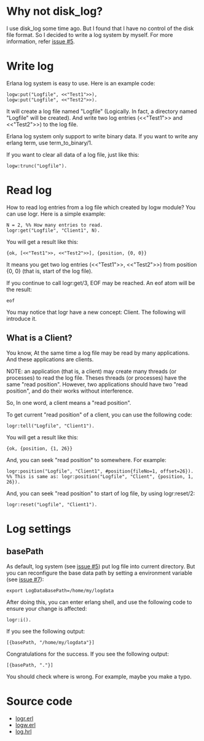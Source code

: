# Why not disk\_log? #

I use disk\_log some time ago. But I found that I have no control of the disk file format. So I decided to write a log system by myself. For more information, refer [issue #5](https://code.google.com/p/erlana/issues/detail?id=#5).

# Write log #

Erlana log system is easy to use. Here is an example code:
```
logw:put("Logfile", <<"Test1">>),
logw:put("Logfile", <<"Test2">>).
```

It will create a log file named "Logfile" (Logically. In fact, a directory named "Logfile" will be created). And write two log entries (<<"Test1">> and <<"Test2">>) to the log file.

Erlana log system only support to write binary data. If you want to write any erlang term, use term\_to\_binary/1.

If you want to clear all data of a log file, just like this:
```
logw:trunc("Logfile").
```

# Read log #

How to read log entries from a log file which created by logw module? You can use logr. Here is a simple example:
```
N = 2, %% How many entries to read.
logr:get("Logfile", "Client1", N).
```

You will get a result like this:
```
{ok, [<<"Test1">>, <<"Test2">>], {position, {0, 0}}
```

It means you get two log entries (<<"Test1">>, <<"Test2">>) from position {0, 0} (that is, start of the log file).

If you continue to call logr:get/3, EOF may be reached. An eof atom will be the result:
```
eof
```

You may notice that logr have a new concept: Client. The following will introduce it.

## What is a Client? ##

You know, At the same time a log file may be read by many applications. And these applications are clients.

NOTE: an application (that is, a client) may create many threads (or processes) to read the log file. Theses threads (or processes) have the same "read position". However, two applications should have two "read position", and do their works without interference.

So, In one word, a client means a "read position".

To get current "read position" of a client, you can use the following code:
```
logr:tell("Logfile", "Client1").
```

You will get a result like this:
```
{ok, {position, {1, 26}}
```

And, you can seek "read position" to somewhere. For example:
```
logr:position("Logfile", "Client1", #position{fileNo=1, offset=26}).
%% This is same as: logr:position("Logfile", "Client", {position, 1, 26}).
```

And, you can seek "read position" to start of log file, by using logr:reset/2:
```
logr:reset("Logfile", "Client1").
```

# Log settings #

## basePath ##

As default, log system (see  [issue #5](https://code.google.com/p/erlana/issues/detail?id=#5)) put log file into current directory. But you can reconfigure the base data path by setting a environment variable (see [issue #7](https://code.google.com/p/erlana/issues/detail?id=#7)):
```
export LogDataBasePath=/home/my/logdata
```

After doing this, you can enter erlang shell, and use the following code to ensure your change is affected:
```
logr:i().
```

If you see the following output:
```
[{basePath, "/home/my/logdata"}]
```

Congratulations for the success. If you see the following output:
```
[{basePath, "."}]
```

You should check where is wrong. For example, maybe you make a typo.

# Source code #

  * [logr.erl](http://code.google.com/p/erlana/source/browse/trunk/src/log/logr.erl)
  * [logw.erl](http://code.google.com/p/erlana/source/browse/trunk/src/log/logw.erl)
  * [log.hrl](http://code.google.com/p/erlana/source/browse/trunk/src/log/log.hrl)